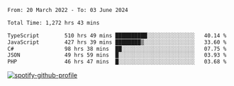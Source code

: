 <!--START_SECTION:waka-->

```txt
From: 20 March 2022 - To: 03 June 2024

Total Time: 1,272 hrs 43 mins

TypeScript        510 hrs 49 mins ██████████░░░░░░░░░░░░░░░   40.14 %
JavaScript        427 hrs 39 mins ████████▒░░░░░░░░░░░░░░░░   33.60 %
C#                98 hrs 38 mins  ██░░░░░░░░░░░░░░░░░░░░░░░   07.75 %
JSON              49 hrs 59 mins  █░░░░░░░░░░░░░░░░░░░░░░░░   03.93 %
PHP               46 hrs 47 mins  █░░░░░░░░░░░░░░░░░░░░░░░░   03.68 %
```

<!--END_SECTION:waka-->
[![spotify-github-profile](https://spotify-github-profile.vercel.app/api/view?uid=c00zprrvy9xiloa9qnco3hmng&cover_image=true&theme=novatorem&show_offline=false&background_color=121212&bar_color=53b14f&bar_color_cover=false)](https://spotify-github-profile.vercel.app/api/view?uid=c00zprrvy9xiloa9qnco3hmng&redirect=true)




